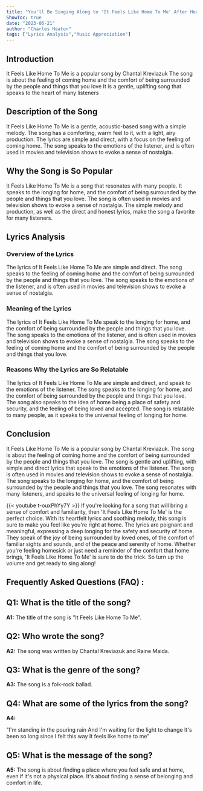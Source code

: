 ```yaml
---
title: "You'll Be Singing Along to 'It Feels Like Home To Me' After Hearing These Lyrics!"
ShowToc: true 
date: "2023-06-21"
author: "Charles Heaton" 
tags: ["Lyrics Analysis","Music Appreciation"]
---
```

## Introduction

It Feels Like Home To Me is a popular song by Chantal Kreviazuk The song is about the feeling of coming home and the comfort of being surrounded by the people and things that you love It is a gentle, uplifting song that speaks to the heart of many listeners

## Description of the Song

It Feels Like Home To Me is a gentle, acoustic-based song with a simple melody. The song has a comforting, warm feel to it, with a light, airy production. The lyrics are simple and direct, with a focus on the feeling of coming home. The song speaks to the emotions of the listener, and is often used in movies and television shows to evoke a sense of nostalgia.

## Why the Song is So Popular

It Feels Like Home To Me is a song that resonates with many people. It speaks to the longing for home, and the comfort of being surrounded by the people and things that you love. The song is often used in movies and television shows to evoke a sense of nostalgia. The simple melody and production, as well as the direct and honest lyrics, make the song a favorite for many listeners.

## Lyrics Analysis

### Overview of the Lyrics

The lyrics of It Feels Like Home To Me are simple and direct. The song speaks to the feeling of coming home and the comfort of being surrounded by the people and things that you love. The song speaks to the emotions of the listener, and is often used in movies and television shows to evoke a sense of nostalgia.

### Meaning of the Lyrics

The lyrics of It Feels Like Home To Me speak to the longing for home, and the comfort of being surrounded by the people and things that you love. The song speaks to the emotions of the listener, and is often used in movies and television shows to evoke a sense of nostalgia. The song speaks to the feeling of coming home and the comfort of being surrounded by the people and things that you love.

### Reasons Why the Lyrics are So Relatable

The lyrics of It Feels Like Home To Me are simple and direct, and speak to the emotions of the listener. The song speaks to the longing for home, and the comfort of being surrounded by the people and things that you love. The song also speaks to the idea of home being a place of safety and security, and the feeling of being loved and accepted. The song is relatable to many people, as it speaks to the universal feeling of longing for home.

## Conclusion

It Feels Like Home To Me is a popular song by Chantal Kreviazuk. The song is about the feeling of coming home and the comfort of being surrounded by the people and things that you love. The song is gentle and uplifting, with simple and direct lyrics that speak to the emotions of the listener. The song is often used in movies and television shows to evoke a sense of nostalgia. The song speaks to the longing for home, and the comfort of being surrounded by the people and things that you love. The song resonates with many listeners, and speaks to the universal feeling of longing for home.

{{< youtube t-ouxPhYy7Y >}} 
If you're looking for a song that will bring a sense of comfort and familiarity, then 'It Feels Like Home To Me' is the perfect choice. With its heartfelt lyrics and soothing melody, this song is sure to make you feel like you're right at home. The lyrics are poignant and meaningful, expressing a deep longing for the safety and security of home. They speak of the joy of being surrounded by loved ones, of the comfort of familiar sights and sounds, and of the peace and serenity of home. Whether you're feeling homesick or just need a reminder of the comfort that home brings, 'It Feels Like Home To Me' is sure to do the trick. So turn up the volume and get ready to sing along!

## Frequently Asked Questions (FAQ) :
## Q1: What is the title of the song?

**A1:** The title of the song is "It Feels Like Home To Me".

## Q2: Who wrote the song?

**A2:** The song was written by Chantal Kreviazuk and Raine Maida.

## Q3: What is the genre of the song?

**A3:** The song is a folk-rock ballad.

## Q4: What are some of the lyrics from the song?

**A4:** 

"I'm standing in the pouring rain
And I'm waiting for the light to change
It's been so long since I felt this way
It feels like home to me"

## Q5: What is the message of the song?

**A5:** The song is about finding a place where you feel safe and at home, even if it's not a physical place. It's about finding a sense of belonging and comfort in life.




